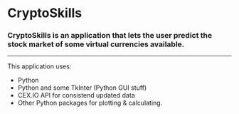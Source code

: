 # CryptoSkills

### CryptoSkills is an application that lets the user predict the stock market of some virtual currencies available.
---
This application uses:
* Python
* Python and some TkInter (Python GUI stuff)
* CEX.IO API for consistend updated data
* Other Python packages for plotting & calculating.
